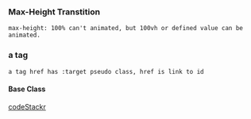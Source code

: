 ### Max-Height Transtition

    max-height: 100% can't animated, but 100vh or defined value can be animated.

### a tag

    a tag href has :target pseudo class, href is link to id

#### Base Class
[codeStackr](https://codepen.io/codeSTACKr/pen/bGVgeYz?editors=1100)